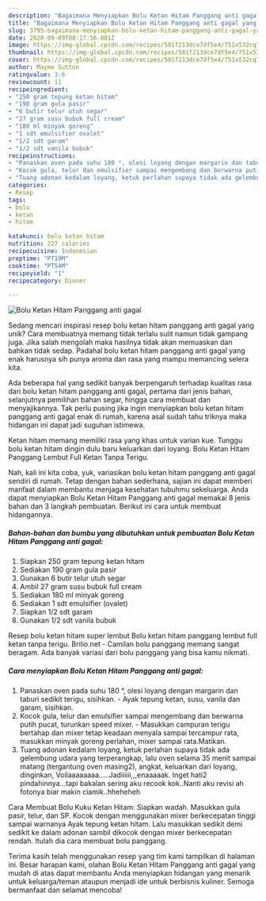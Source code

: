 ```yaml
---
description: "Bagaimana Menyiapkan Bolu Ketan Hitam Panggang anti gagal yang Enak Banget"
title: "Bagaimana Menyiapkan Bolu Ketan Hitam Panggang anti gagal yang Enak Banget"
slug: 3795-bagaimana-menyiapkan-bolu-ketan-hitam-panggang-anti-gagal-yang-enak-banget
date: 2020-09-09T08:17:56.881Z
image: https://img-global.cpcdn.com/recipes/581f213dce7df5e4/751x532cq70/bolu-ketan-hitam-panggang-anti-gagal-foto-resep-utama.jpg
thumbnail: https://img-global.cpcdn.com/recipes/581f213dce7df5e4/751x532cq70/bolu-ketan-hitam-panggang-anti-gagal-foto-resep-utama.jpg
cover: https://img-global.cpcdn.com/recipes/581f213dce7df5e4/751x532cq70/bolu-ketan-hitam-panggang-anti-gagal-foto-resep-utama.jpg
author: Mayme Sutton
ratingvalue: 3.6
reviewcount: 11
recipeingredient:
- "250 gram tepung ketan hitam"
- "190 gram gula pasir"
- "6 butir telur utuh segar"
- "27 gram susu bubuk full cream"
- "180 ml minyak goreng"
- "1 sdt emulsifier ovalet"
- "1/2 sdt garam"
- "1/2 sdt vanila bubuk"
recipeinstructions:
- "Panaskan oven pada suhu 180 °, olesi loyang dengan margarin dan taburi sedikit terigu, sisihkan. Ayak tepung ketan, susu, vanila dan garam, sisihkan."
- "Kocok gula, telur dan emulsifier sampai mengembang dan berwarna putih pucat, turunkan speed mixer. Masukkan campuran terigu bertahap dan mixer tetap keadaan menyala sampai tercampur rata, masukkan minyak goreng perlahan, mixer sampai rata.Matikan."
- "Tuang adonan kedalam loyang, ketuk perlahan supaya tidak ada gelembung udara yang terperangkap, lalu oven selama 35 menit sampai matang (tergantung oven masing2), angkat, keluarkan dari loyang, dinginkan, Voilaaaaaaaa.....Jadiiiiii,,,enaaaaak. Inget hati2 pindahinnya...tapi bakalan sering aku recook kok..Nanti aku revisi ah fotonya biar makin ciamik..hheheheh"
categories:
- Resep
tags:
- bolu
- ketan
- hitam

katakunci: bolu ketan hitam 
nutrition: 227 calories
recipecuisine: Indonesian
preptime: "PT19M"
cooktime: "PT54M"
recipeyield: "1"
recipecategory: Dinner

---
```



![Bolu Ketan Hitam Panggang anti gagal](https://img-global.cpcdn.com/recipes/581f213dce7df5e4/751x532cq70/bolu-ketan-hitam-panggang-anti-gagal-foto-resep-utama.jpg)

Sedang mencari inspirasi resep bolu ketan hitam panggang anti gagal yang unik? Cara membuatnya memang tidak terlalu sulit namun tidak gampang juga. Jika salah mengolah maka hasilnya tidak akan memuaskan dan bahkan tidak sedap. Padahal bolu ketan hitam panggang anti gagal yang enak harusnya sih punya aroma dan rasa yang mampu memancing selera kita.

Ada beberapa hal yang sedikit banyak berpengaruh terhadap kualitas rasa dari bolu ketan hitam panggang anti gagal, pertama dari jenis bahan, selanjutnya pemilihan bahan segar, hingga cara membuat dan menyajikannya. Tak perlu pusing jika ingin menyiapkan bolu ketan hitam panggang anti gagal enak di rumah, karena asal sudah tahu triknya maka hidangan ini dapat jadi suguhan istimewa.

Ketan hitam memang memiliki rasa yang khas untuk varian kue. Tunggu bolu ketan hitam dingin dulu baru keluarkan dari loyang. Bolu Ketan Hitam Panggang Lembut Full Ketan Tanpa Terigu.


Nah, kali ini kita coba, yuk, variasikan bolu ketan hitam panggang anti gagal sendiri di rumah. Tetap dengan bahan sederhana, sajian ini dapat memberi manfaat dalam membantu menjaga kesehatan tubuhmu sekeluarga. Anda dapat menyiapkan Bolu Ketan Hitam Panggang anti gagal memakai 8 jenis bahan dan 3 langkah pembuatan. Berikut ini cara untuk membuat hidangannya.

<!--inarticleads1-->

##### Bahan-bahan dan bumbu yang dibutuhkan untuk pembuatan Bolu Ketan Hitam Panggang anti gagal:

1. Siapkan 250 gram tepung ketan hitam
1. Sediakan 190 gram gula pasir
1. Gunakan 6 butir telur utuh segar
1. Ambil 27 gram susu bubuk full cream
1. Sediakan 180 ml minyak goreng
1. Sediakan 1 sdt emulsifier (ovalet)
1. Siapkan 1/2 sdt garam
1. Gunakan 1/2 sdt vanila bubuk


Resep bolu ketan hitam super lembut Bolu ketan hitam panggang lembut full ketan tanpa terigu. Brilio.net - Camilan bolu panggang memang sangat beragam. Ada banyak variasi dari bolu panggang yang bisa kamu nikmati. 

<!--inarticleads2-->

##### Cara menyiapkan Bolu Ketan Hitam Panggang anti gagal:

1. Panaskan oven pada suhu 180 °, olesi loyang dengan margarin dan taburi sedikit terigu, sisihkan. - Ayak tepung ketan, susu, vanila dan garam, sisihkan.
1. Kocok gula, telur dan emulsifier sampai mengembang dan berwarna putih pucat, turunkan speed mixer. - Masukkan campuran terigu bertahap dan mixer tetap keadaan menyala sampai tercampur rata, masukkan minyak goreng perlahan, mixer sampai rata.Matikan.
1. Tuang adonan kedalam loyang, ketuk perlahan supaya tidak ada gelembung udara yang terperangkap, lalu oven selama 35 menit sampai matang (tergantung oven masing2), angkat, keluarkan dari loyang, dinginkan, Voilaaaaaaaa.....Jadiiiiii,,,enaaaaak. Inget hati2 pindahinnya...tapi bakalan sering aku recook kok..Nanti aku revisi ah fotonya biar makin ciamik..hheheheh


Cara Membuat Bolu Kuku Ketan Hitam: Siapkan wadah. Masukkan gula pasir, telur, dan SP. Kocok dengan menggunakan mixer berkecepatan tinggi sampai warnanya Ayak tepung ketan hitam. Lalu masukkan sedikit demi sedikit ke dalam adonan sambil dikocok dengan mixer berkecepatan rendah. Itulah dia cara membuat bolu panggang. 

Terima kasih telah menggunakan resep yang tim kami tampilkan di halaman ini. Besar harapan kami, olahan Bolu Ketan Hitam Panggang anti gagal yang mudah di atas dapat membantu Anda menyiapkan hidangan yang menarik untuk keluarga/teman ataupun menjadi ide untuk berbisnis kuliner. Semoga bermanfaat dan selamat mencoba!
